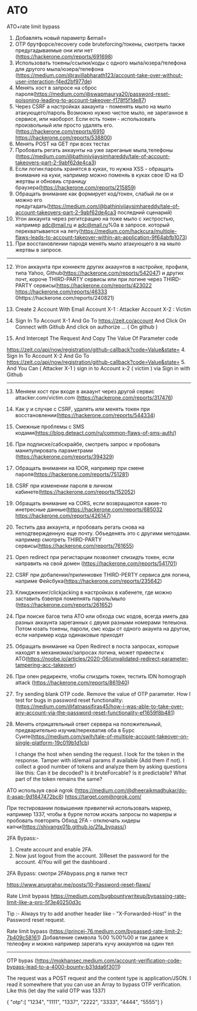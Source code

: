 # ATO
ATO+rate limit bypass


1. Добавлять новый параметр &email=
2. OTP брутфорсе/recovery code bruteforcing/токены, смотреть также предугадываемые они или нет (https://hackerone.com/reports/691698)
3. Использовать токены/ссылки/коды с одного мыла/юзера/телефона для другого мыла/юзера/телефона (https://medium.com/@ravillabharath123/account-take-over-without-user-interaction-f4ed2bf977de)
4. Менять хост в запросе на сброс пароля(https://medium.com/@swapmaurya20/password-reset-poisoning-leading-to-account-takeover-f178f5f1de87)
5. Через CSRF а настройках аакаунта - поменять мыло на мыло атакующего/пароль Возможно нужно чистое мыло, не зареганное в сервисе, или наоборот. Если есть токен - использовать произвольный или просто удалять его.(https://hackerone.com/reports/6910 https://hackerone.com/reports/538800)
6. Менять POST на GET при всех тестах
7. Пробовать регать аккаунты на уже зареганые мыла,телефоны (https://medium.com/@bathinivijaysimhareddy/tale-of-account-takeovers-part-2-9abf62de4ca3)
8. Если логин:пароль хранятся в куках, то нужна XSS - обращать внимание на куки, например можно поменяь в куках свое ID на ID жертвы и обновиь страницу браузера(https://hackerone.com/reports/215859)
9. Обращать внимание как формирует код/токен, слабый ли он и можно его предугадать(https://medium.com/@bathinivijaysimhareddy/tale-of-account-takeovers-part-2-9abf62de4ca3 последний сценарий)
10. Угон аккаунта через регитсрацию на тоже мыло с хистростью, например adc@mail.ru и adc@mail.ru%0a в запросе. который перехватывается на лету(https://medium.com/hackcura/multiple-flaws-leads-to-account-takeover-within-an-application-9f64abfb1073)
11. При восстановлении пародя менять мыло атакующего в на мыло жертвы в запросе.
____________________________
12. Угон аккаунта при коннекте других акааунтов в настройке, профиля, типа Yahoo, Github(https://hackerone.com/reports/542047) и других почт, короче THIRD-PARTY сервисы или при логине через THIRD-PARTY сервисы(https://hackerone.com/reports/423022 https://hackerone.com/reports/46333 0https://hackerone.com/reports/240821)

1. Create 2 Account With Email
Account X-1 : Attacker
Account X-2 : Victim
2. Sign In To Account X-1 And Go To https://zeit.co/account And Click On Connect with Github And click on authorize ... ( On github )
3. And Intercept The Request And Copy The Value Of Parameter code

https://zeit.co/api/now/registration/github-callback?code=Value&state=
4. Sign In To Account X-2 And Go To https://zeit.co/api/now/registration/github-callback?code=Value&state=
5. And You Can ( Attacker X-1 ) sign in to Account x-2 ( victim ) via Sign in with Github
______________________________________
13. Меняем хост при входе в акааунт через другой сервис attacker.com/victim.com (https://hackerone.com/reports/317476)
14. Как у и случае с CSRF, удалять или менять токен при восстановлении(https://hackerone.com/reports/544334)
15. Смежные проблемы с SMS кодами(https://blog.deteact.com/ru/common-flaws-of-sms-auth/)
17. При подписке/сабскрайбе, смотреть запрос и пробовать манипулировать параметрами (https://hackerone.com/reports/394329)
18. Обращать вниманеи на IDOR, например при смене пароля(https://hackerone.com/reports/751281)
19. CSRF при изменении пароля в личном кабинете(https://hackerone.com/reports/152052)
19. Обращать внимание на CORS, если возвращаются какие-то инетресные данные(https://hackerone.com/reports/685032 https://hackerone.com/reports/426147)
20. Тестить два аккаунта, и пробовать регать снова на неподтвержденную еще почту. Объеденять это с другими методами. например смотреть THIRD-PARTY cервисы(https://hackerone.com/reports/761655)
21. Open redirect при регистарции позволяет спизидть токен, если направить на свой домен (https://hackerone.com/reports/541701)
22. СSRF при добалении/прилинковке THIRD-PERTY сервиса для логина, наприме Фейсбука(https://hackerone.com/reports/235642)
23. Кликджекинг/clickjacking в настройках в кабенете, где можно заставить бзвепря помепнять пароль/мыло (https://hackerone.com/reports/261652)
24. При поиске багов типа АТО или обхода смс кодов, всегда иметь два разных аккаунта зареганных с двумя разными номерами телеыона. Потом юзать токены, пароли, смс коды от одного акаунта на другом, если например кода одинаковые приходят
25. Обращать внимание на Open Redirect в поста запросах, которые находят в механизмах/запросах логина, может привести к ATO(https://noobe.io/articles/2020-06/unvalidated-redirect-parameter-tampering-acc-takeover)
26. При опен редиректе, чтобы спиздить токен, тестить IDN homograph attack (https://hackerone.com/reports/861940)
27. Try sending blank OTP code. Remove the value of OTP parameter.
How I test for bugs in password reset functionality: (https://medium.com/@fatnassifiras45/how-i-was-able-to-take-over-any-account-via-the-password-reset-functionality-ef1659f8b481)
28. Менять отрицательный ответ сервера на положительный, предварительно изучив/перехватив оба в Бурс Суите(https://medium.com/swlh/tale-of-multiple-account-takeover-on-single-platform-19c019b1d1cb)


    I change the host when sending the request.
    I look for the token in the response.
    Tamper with id/email params if available (Add them if not).
    I collect a good number of tokens and analyze them by asking questions like this:
    Can it be decoded?
    Is it bruteForcable?
    Is it predictable?
    What part of the token remains the same?

ATO используя свой ngrok (https://medium.com/@dheerajkmadhukar/do-it-asap-9d1847472bc8) https://target.com@ngrok.com/

При тестировании повышения привилегий использовать маркер, например 1337, чтобы в бурпе потом искать запросы по маркеры и пробовать повторять
Обход 2FA - отключать хидеры капчи(https://shivangx01b.github.io/2fa_bypass/)

2FA Bypass:-

1) Create account and enable 2FA.
2) Now just logout from the account.
3)Reset the password for the account.
4)You will get the dashboard .

2FA Bypass: смотри 2FAbypass.png в папке тест

https://www.anugrahsr.me/posts/10-Password-reset-flaws/

Rate LImit bypass https://medium.com/bugbountywriteup/bypassing-rate-limit-like-a-pro-5f3e40250d3c

Tip :- Always try to add another header like - "X-Forwarded-Host" in the Password reset request.

Rate limit bypass (https://princej-76.medium.com/bypassed-rate-limit-2-7b409c58161) Добавление символа %00 %00%00 и так далее к телеофну и можно например зарегать кучу аккаунтов на один тел
_________________________________

OTP bypas (https://mokhansec.medium.com/account-verification-code-bypass-lead-to-a-4000-bounty-b31dda6f3011)

The request was a POST request and the content type is application/JSON. I read it somewhere that you can use an Array to bypass OTP verification. Like this (let day the valid OTP was 1337)

{
"otp":[
"1234",
"1111",
"1337",
"2222",
"3333",
"4444",
"5555"]
}
